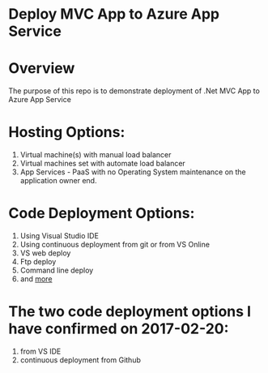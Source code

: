 Deploy MVC App to Azure App Service
=

# Overview
The purpose of this repo is to demonstrate deployment of .Net MVC App to Azure App Service

# Hosting Options:
1. Virtual machine(s) with manual load balancer
2. Virtual machines set with automate load balancer
3. App Services - PaaS with no Operating System maintenance on the application owner end.

# Code Deployment Options:
1. Using Visual Studio IDE
2. Using continuous deployment from git or from VS Online
3. VS web deploy
4. Ftp deploy
5. Command line deploy
6. and [more](https://docs.microsoft.com/en-us/azure/app-service-web/web-sites-deploy)

# The two code deployment options I have confirmed on 2017-02-20:
1. from VS IDE
2. continuous deployment from Github